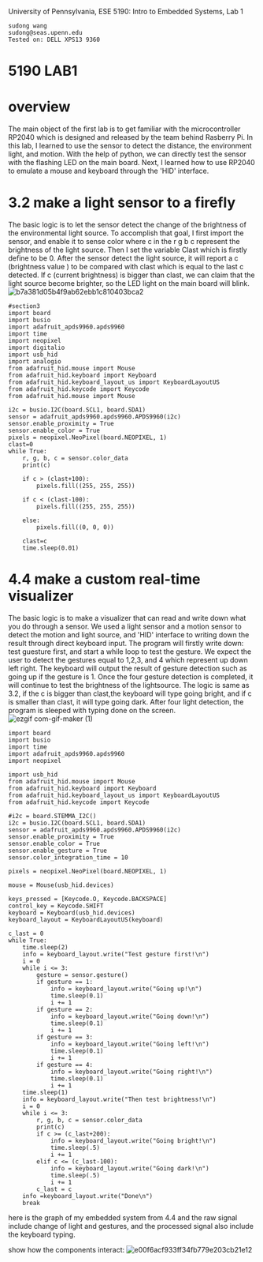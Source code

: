 University of Pennsylvania, ESE 5190: Intro to Embedded Systems, Lab 1

    sudong wang
    sudong@seas.upenn.edu
    Tested on: DELL XPS13 9360 

# 5190 LAB1
# overview
The main object of the first lab is to get familiar with the microcontroller RP2040 which is designed and released by the team behind Rasberry Pi. In this lab, I learned to use the sensor to detect the distance, the environment light, and motion. With the help of python, we can directly test the sensor with the flashing LED on the main board. Next, I learned how to use RP2040 to emulate a mouse and keyboard through the 'HID' interface. 

# 3.2 make a light sensor to a firefly
The basic logic is to let the sensor detect the change of the brightness of the environmental light source. To accomplish that goal, I first import the sensor, and enable it to sense color where c in the r g b c represent the brightness of the light source. Then I set the variable Clast which is firstly define to be 0. After the sensor detect the light source, it will report a c (brightness value ) to be compared with clast which is equal to the last c detected. If c (current brightness) is bigger than clast, we can claim that the light source become brighter, so the LED light on the main board will blink. 
![b7a381d05b4f9ab62ebb1c810403bca2](https://user-images.githubusercontent.com/113209201/192015355-bbc4f5b2-f31a-44f5-9a19-beaaebc7c643.gif)

```
#section3
import board
import busio
import adafruit_apds9960.apds9960
import time
import neopixel
import digitalio
import usb_hid
import analogio
from adafruit_hid.mouse import Mouse
from adafruit_hid.keyboard import Keyboard
from adafruit_hid.keyboard_layout_us import KeyboardLayoutUS
from adafruit_hid.keycode import Keycode
from adafruit_hid.mouse import Mouse

i2c = busio.I2C(board.SCL1, board.SDA1)
sensor = adafruit_apds9960.apds9960.APDS9960(i2c)
sensor.enable_proximity = True
sensor.enable_color = True
pixels = neopixel.NeoPixel(board.NEOPIXEL, 1)
clast=0
while True:
    r, g, b, c = sensor.color_data
    print(c)
    
    if c > (clast+100):
        pixels.fill((255, 255, 255))
        
    if c < (clast-100):
        pixels.fill((255, 255, 255))
        
    else:
        pixels.fill((0, 0, 0))
        
    clast=c
    time.sleep(0.01)
```

# 4.4 make a custom real-time visualizer
The basic logic is to make a visualizer that can read and write down what you do through a sensor. We used a light sensor and a motion sensor to detect the motion and light source, and 'HID' interface to writing down the result through direct keyboard input. The program will firstly write down: test guesture first, and start a while loop to test the gesture. We expect the user to detect the gestures equal to 1,2,3, and 4 which represent up down left right. The keyboard will output the result of gesture detection such as going up if the gesture is 1. Once the four gesture detection is completed, it will continue to test the brightness of the lightsource. The logic is same as 3.2, if the c is bigger than clast,the keyboard will type going bright, and if c is smaller than clast, it will type going dark. After four light detection, the program is sleeped with typing done on the screen. 
![ezgif com-gif-maker (1)](https://user-images.githubusercontent.com/113209201/192026257-d1908270-a030-4e4b-9374-305aed74b280.gif)


```
import board
import busio
import time
import adafruit_apds9960.apds9960
import neopixel

import usb_hid
from adafruit_hid.mouse import Mouse
from adafruit_hid.keyboard import Keyboard
from adafruit_hid.keyboard_layout_us import KeyboardLayoutUS
from adafruit_hid.keycode import Keycode

#i2c = board.STEMMA_I2C()
i2c = busio.I2C(board.SCL1, board.SDA1)
sensor = adafruit_apds9960.apds9960.APDS9960(i2c)
sensor.enable_proximity = True
sensor.enable_color = True
sensor.enable_gesture = True
sensor.color_integration_time = 10

pixels = neopixel.NeoPixel(board.NEOPIXEL, 1)

mouse = Mouse(usb_hid.devices)

keys_pressed = [Keycode.O, Keycode.BACKSPACE]
control_key = Keycode.SHIFT
keyboard = Keyboard(usb_hid.devices)
keyboard_layout = KeyboardLayoutUS(keyboard)

c_last = 0
while True:
    time.sleep(2)
    info = keyboard_layout.write("Test gesture first!\n")
    i = 0
    while i <= 3:
        gesture = sensor.gesture()
        if gesture == 1:
            info = keyboard_layout.write("Going up!\n")
            time.sleep(0.1)
            i += 1
        if gesture == 2:
            info = keyboard_layout.write("Going down!\n")
            time.sleep(0.1)
            i += 1
        if gesture == 3:
            info = keyboard_layout.write("Going left!\n")
            time.sleep(0.1)
            i += 1
        if gesture == 4:
            info = keyboard_layout.write("Going right!\n")
            time.sleep(0.1)
            i += 1
    time.sleep(1)
    info = keyboard_layout.write("Then test brightness!\n")
    i = 0
    while i <= 3:
        r, g, b, c = sensor.color_data
        print(c)
        if c >= (c_last+200):
            info = keyboard_layout.write("Going bright!\n")
            time.sleep(.5)
            i += 1
        elif c <= (c_last-100):
            info = keyboard_layout.write("Going dark!\n")
            time.sleep(.5)
            i += 1
        c_last = c
    info =keyboard_layout.write("Done\n")
    break
   ```
   here is the graph of my embedded system from 4.4 and the raw signal include change of light and gestures, and the processed signal also include the keyboard typing. 
   
show how the components interact:
    ![e00f6acf933ff34fb779e203cb21e12](https://user-images.githubusercontent.com/113209201/192077685-969014e3-36d8-43ff-90ad-818e5939694f.jpg)

